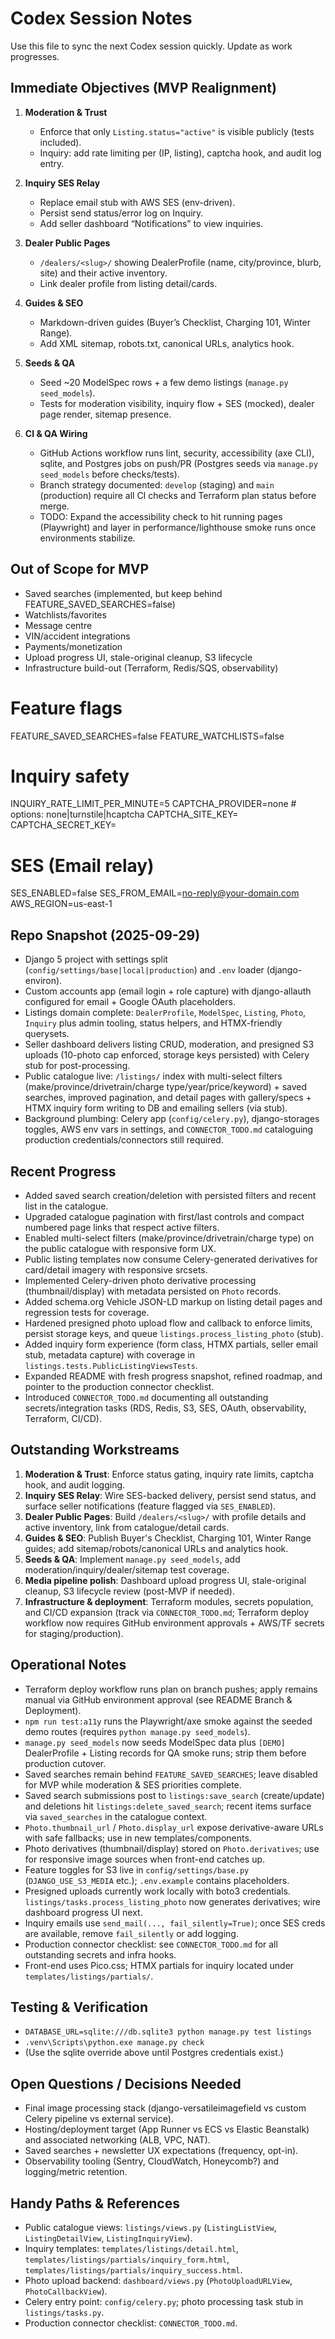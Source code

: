 ﻿# Codex Session Notes

Use this file to sync the next Codex session quickly. Update as work progresses.

## Immediate Objectives (MVP Realignment)

1. **Moderation & Trust**
   - Enforce that only `Listing.status="active"` is visible publicly (tests included).
   - Inquiry: add rate limiting per (IP, listing), captcha hook, and audit log entry.

2. **Inquiry SES Relay**
   - Replace email stub with AWS SES (env-driven).
   - Persist send status/error log on Inquiry.
   - Add seller dashboard “Notifications” to view inquiries.

3. **Dealer Public Pages**
   - `/dealers/<slug>/` showing DealerProfile (name, city/province, blurb, site) and their active inventory.
   - Link dealer profile from listing detail/cards.

4. **Guides & SEO**
   - Markdown-driven guides (Buyer’s Checklist, Charging 101, Winter Range).
   - Add XML sitemap, robots.txt, canonical URLs, analytics hook.

5. **Seeds & QA**
   - Seed ~20 ModelSpec rows + a few demo listings (`manage.py seed_models`).
   - Tests for moderation visibility, inquiry flow + SES (mocked), dealer page render, sitemap presence.
6. **CI & QA Wiring**
   - GitHub Actions workflow runs lint, security, accessibility (axe CLI), sqlite, and Postgres jobs on push/PR (Postgres seeds via `manage.py seed_models` before checks/tests).
   - Branch strategy documented: `develop` (staging) and `main` (production) require all CI checks and Terraform plan status before merge.
   - TODO: Expand the accessibility check to hit running pages (Playwright) and layer in performance/lighthouse smoke runs once environments stabilize.


## Out of Scope for MVP
- Saved searches (implemented, but keep behind FEATURE_SAVED_SEARCHES=false)
- Watchlists/favorites
- Message centre
- VIN/accident integrations
- Payments/monetization
- Upload progress UI, stale-original cleanup, S3 lifecycle
- Infrastructure build-out (Terraform, Redis/SQS, observability)

# Feature flags
FEATURE_SAVED_SEARCHES=false
FEATURE_WATCHLISTS=false

# Inquiry safety
INQUIRY_RATE_LIMIT_PER_MINUTE=5
CAPTCHA_PROVIDER=none          # options: none|turnstile|hcaptcha
CAPTCHA_SITE_KEY=
CAPTCHA_SECRET_KEY=

# SES (Email relay)
SES_ENABLED=false
SES_FROM_EMAIL=no-reply@your-domain.com
AWS_REGION=us-east-1



## Repo Snapshot (2025-09-29)
- Django 5 project with settings split (`config/settings/base|local|production`) and `.env` loader (django-environ).
- Custom accounts app (email login + role capture) with django-allauth configured for email + Google OAuth placeholders.
- Listings domain complete: `DealerProfile`, `ModelSpec`, `Listing`, `Photo`, `Inquiry` plus admin tooling, status helpers, and HTMX-friendly querysets.
- Seller dashboard delivers listing CRUD, moderation, and presigned S3 uploads (10-photo cap enforced, storage keys persisted) with Celery stub for post-processing.
- Public catalogue live: `/listings/` index with multi-select filters (make/province/drivetrain/charge type/year/price/keyword) + saved searches, improved pagination, and detail pages with gallery/specs + HTMX inquiry form writing to DB and emailing sellers (via stub).
- Background plumbing: Celery app (`config/celery.py`), django-storages toggles, AWS env vars in settings, and `CONNECTOR_TODO.md` cataloguing production credentials/connectors still required.

## Recent Progress
- Added saved search creation/deletion with persisted filters and recent list in the catalogue.
- Upgraded catalogue pagination with first/last controls and compact numbered page links that respect active filters.
- Enabled multi-select filters (make/province/drivetrain/charge type) on the public catalogue with responsive form UX.
- Public listing templates now consume Celery-generated derivatives for card/detail imagery with responsive srcsets.
- Implemented Celery-driven photo derivative processing (thumbnail/display) with metadata persisted on `Photo` records.
- Added schema.org Vehicle JSON-LD markup on listing detail pages and regression tests for coverage.
- Hardened presigned photo upload flow and callback to enforce limits, persist storage keys, and queue `listings.process_listing_photo` (stub).
- Added inquiry form experience (form class, HTMX partials, seller email stub, metadata capture) with coverage in `listings.tests.PublicListingViewsTests`.
- Expanded README with fresh progress snapshot, refined roadmap, and pointer to the production connector checklist.
- Introduced `CONNECTOR_TODO.md` documenting all outstanding secrets/integration tasks (RDS, Redis, S3, SES, OAuth, observability, Terraform, CI/CD).

## Outstanding Workstreams
1. **Moderation & Trust**: Enforce status gating, inquiry rate limits, captcha hook, and audit logging.
2. **Inquiry SES Relay**: Wire SES-backed delivery, persist send status, and surface seller notifications (feature flagged via `SES_ENABLED`).
3. **Dealer Public Pages**: Build `/dealers/<slug>/` with profile details and active inventory, link from catalogue/detail cards.
4. **Guides & SEO**: Publish Buyer's Checklist, Charging 101, Winter Range guides; add sitemap/robots/canonical URLs and analytics hook.
5. **Seeds & QA**: Implement `manage.py seed_models`, add moderation/inquiry/dealer/sitemap test coverage.
6. **Media pipeline polish**: Dashboard upload progress UI, stale-original cleanup, S3 lifecycle review (post-MVP if needed).
7. **Infrastructure & deployment**: Terraform modules, secrets population, and CI/CD expansion (track via `CONNECTOR_TODO.md`; Terraform deploy workflow now requires GitHub environment approvals + AWS/TF secrets for staging/production).

## Operational Notes
- Terraform deploy workflow runs plan on branch pushes; apply remains manual via GitHub environment approval (see README Branch & Deployment).
- `npm run test:a11y` runs the Playwright/axe smoke against the seeded demo routes (requires `python manage.py seed_models`).
- `manage.py seed_models` now seeds ModelSpec data plus `[DEMO]` DealerProfile + Listing records for QA smoke runs; strip them before production cutover.
- Saved searches remain behind `FEATURE_SAVED_SEARCHES`; leave disabled for MVP while moderation & SES priorities complete.
- Saved search submissions post to `listings:save_search` (create/update) and deletions hit `listings:delete_saved_search`; recent items surface via `saved_searches` in the catalogue context.
- `Photo.thumbnail_url` / `Photo.display_url` expose derivative-aware URLs with safe fallbacks; use in new templates/components.
- Photo derivatives (thumbnail/display) stored on `Photo.derivatives`; use for responsive image sources when front-end catches up.
- Feature toggles for S3 live in `config/settings/base.py` (`DJANGO_USE_S3_MEDIA` etc.); `.env.example` contains placeholders.
- Presigned uploads currently work locally with boto3 credentials. `listings/tasks.process_listing_photo` now generates derivatives; wire dashboard progress UI next.
- Inquiry emails use `send_mail(..., fail_silently=True)`; once SES creds are available, remove `fail_silently` or add logging.
- Production connector checklist: see `CONNECTOR_TODO.md` for all outstanding secrets and infra hooks.
- Front-end uses Pico.css; HTMX partials for inquiry located under `templates/listings/partials/`.

## Testing & Verification
- `DATABASE_URL=sqlite:///db.sqlite3 python manage.py test listings`
- `.venv\Scripts\python.exe manage.py check`
- (Use the sqlite override above until Postgres credentials exist.)

## Open Questions / Decisions Needed
- Final image processing stack (django-versatileimagefield vs custom Celery pipeline vs external service).
- Hosting/deployment target (App Runner vs ECS vs Elastic Beanstalk) and associated networking (ALB, VPC, NAT).
- Saved searches + newsletter UX expectations (frequency, opt-in).
- Observability tooling (Sentry, CloudWatch, Honeycomb?) and logging/metric retention.

## Handy Paths & References
- Public catalogue views: `listings/views.py` (`ListingListView`, `ListingDetailView`, `ListingInquiryView`).
- Inquiry templates: `templates/listings/detail.html`, `templates/listings/partials/inquiry_form.html`, `templates/listings/partials/inquiry_success.html`.
- Photo upload backend: `dashboard/views.py` (`PhotoUploadURLView`, `PhotoCallbackView`).
- Celery entry point: `config/celery.py`; photo processing task stub in `listings/tasks.py`.
- Production connector checklist: `CONNECTOR_TODO.md`.
